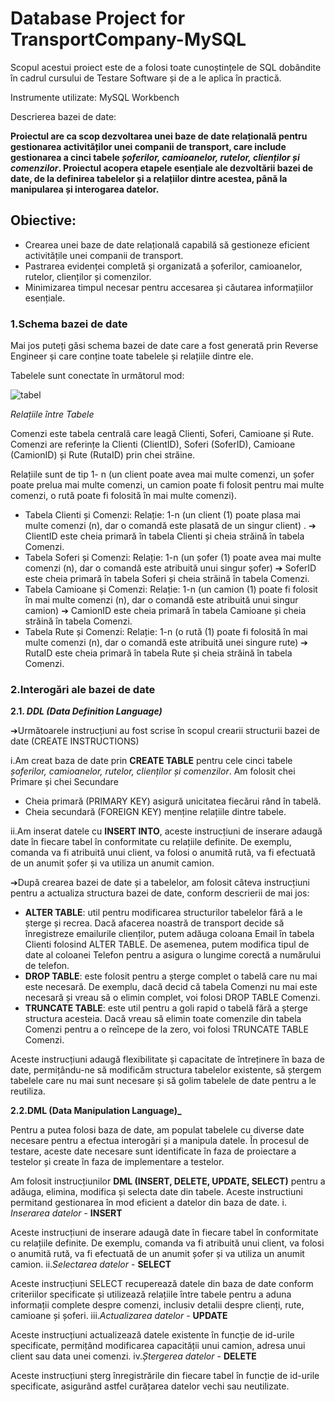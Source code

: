  # **Database Project for  TransportCompany-MySQL**
 
Scopul acestui proiect este de a folosi toate cunoștințele de SQL dobândite în cadrul cursului de Testare Software și de a le aplica în practică.

Instrumente utilizate: MySQL Workbench

Descrierea bazei de date: 

**Proiectul are ca scop dezvoltarea unei baze de date relațională pentru gestionarea activităților unei companii de transport, care include gestionarea a cinci tabele _șoferilor, camioanelor, rutelor, clienților și comenzilor_. Proiectul acopera etapele esențiale ale dezvoltării bazei de date, de la definirea tabelelor și a relațiilor dintre acestea, până la manipularea și interogarea datelor.** 

## Obiective:

- Crearea unei baze de date relațională capabilă să gestioneze eficient activitățile unei companii de transport.
- Pastrarea evidenței completă și organizată a șoferilor, camioanelor, rutelor, clienților și comenzilor.
- Minimizarea timpul necesar pentru accesarea și căutarea informațiilor esențiale.

### 1.Schema bazei de date

Mai jos puteți găsi schema bazei de date care a fost generată prin Reverse Engineer și care conține toate tabelele și relațiile dintre ele.

Tabelele sunt conectate în următorul mod:

![tabel](https://github.com/user-attachments/assets/972fb765-9bbd-45dc-aafc-951d8522304e)

*Relațiile între Tabele*

Comenzi este tabela centrală care leagă Clienti, Soferi, Camioane și Rute.
Comenzi are referințe la Clienti (ClientID), Soferi (SoferID), Camioane (CamionID) și Rute (RutaID) prin chei străine.

Relațiile sunt de tip 1- n (un client poate avea mai multe comenzi, un șofer poate prelua mai multe comenzi, un camion poate fi folosit pentru mai multe comenzi, o rută poate fi folosită în mai multe comenzi).
- Tabela Clienti și Comenzi: Relație: 1-n (un client (1) poate plasa mai multe comenzi (n), dar o comandă este plasată de un singur client) .
➔ ClientID este cheia primară în tabela Clienti și cheia străină în tabela Comenzi.
- Tabela Soferi și Comenzi: Relație: 1-n (un șofer (1) poate avea mai multe comenzi (n), dar o comandă este atribuită unui singur șofer)
➔ SoferID este cheia primară în tabela Soferi și cheia străină în tabela Comenzi.
- Tabela Camioane și Comenzi: Relație: 1-n (un camion (1) poate fi folosit în mai multe comenzi (n), dar o comandă este atribuită unui singur
camion)
➔ CamionID este cheia primară în tabela Camioane și cheia străină în tabela Comenzi.
- Tabela Rute și Comenzi: Relație: 1-n (o rută (1) poate fi folosită în mai multe comenzi (n), dar o comandă este atribuită unei singure rute)
➔ RutaID este cheia primară în tabela Rute și cheia străină în tabela Comenzi.

### 2.Interogări ale bazei de date

**2.1. _DDL (Data Definition Language)_**

➔Următoarele instrucțiuni au fost scrise în scopul crearii structurii bazei de date (CREATE INSTRUCTIONS)

i.Am creat baza de date prin **CREATE TABLE** pentru cele cinci tabele _șoferilor, camioanelor, rutelor, clienților și comenzilor_.
Am folosit chei Primare și chei Secundare
- Cheia primară (PRIMARY KEY) asigură unicitatea fiecărui rând în tabelă.
- Cheia secundară (FOREIGN KEY) menține relațiile dintre tabele.
  
ii.Am inserat datele cu **INSERT INTO**, aceste instrucțiuni de inserare adaugă date în fiecare tabel în conformitate cu relațiile definite.
De exemplu, comanda va fi atribuită unui client, va folosi o anumită rută, va fi efectuată de un anumit șofer și va utiliza un anumit camion.

➔După crearea bazei de date și a tabelelor, am folosit câteva instrucțiuni pentru a actualiza structura bazei de date, conform descrierii de mai jos:
- **ALTER TABLE**: util pentru modificarea structurilor tabelelor fără a le șterge și recrea. Dacă afacerea noastră de transport decide să înregistreze emailurile clienților, putem adăuga coloana Email în tabela Clienti folosind ALTER TABLE. De asemenea, putem modifica tipul de date al coloanei Telefon pentru a asigura o lungime corectă a numărului de telefon.
- **DROP TABLE**: este folosit pentru a șterge complet o tabelă care nu mai este necesară. De exemplu, dacă decid că tabela Comenzi nu mai este necesară și vreau să o elimin complet, voi folosi DROP TABLE Comenzi.
- **TRUNCATE TABLE**: este util pentru a goli rapid o tabelă fără a șterge structura acesteia. Dacă vreau să elimin toate comenzile din tabela Comenzi pentru a o reîncepe de la zero, voi folosi TRUNCATE TABLE Comenzi.
  
 Aceste instrucțiuni adaugă flexibilitate și capacitate de întreținere în baza de date, permițându-ne să modificăm structura tabelelor existente, să ștergem tabelele care nu mai sunt necesare și să golim tabelele de date pentru a le reutiliza.

**2.2.DML (Data Manipulation Language)_**

Pentru a putea folosi baza de date, am populat tabelele cu diverse date necesare pentru a efectua interogări și a manipula datele. În procesul de testare, aceste date necesare sunt identificate în faza de proiectare a testelor și create în faza de implementare a testelor.

Am folosit instrucțiunilor **DML (INSERT, DELETE, UPDATE, SELECT)** pentru a adăuga, elimina, modifica și selecta date din tabele. Aceste instructiuni permitand gestionarea în mod eficient a datelor din baza de date.
i. _Inserarea datelor_ - **INSERT**

 Aceste instrucțiuni de inserare adaugă date în fiecare tabel în conformitate cu relațiile definite. De exemplu, comanda va fi atribuită unui client, va folosi o anumită rută, va fi efectuată de un anumit șofer și va utiliza un anumit camion.
ii._Selectarea datelor_ - **SELECT**

 Aceste instrucțiuni SELECT recuperează datele din baza de date conform criteriilor specificate și utilizează relațiile între tabele pentru a aduna informații complete despre comenzi, inclusiv detalii despre clienți, rute, camioane și șoferi.
iii._Actualizarea datelor_ - **UPDATE**

 Aceste instrucțiuni actualizează datele existente în funcție de id-urile specificate, permițând modificarea capacității unui camion, adresa unui client sau data unei comenzi.
iv._Ștergerea datelor_ - **DELETE**

 Aceste instrucțiuni șterg înregistrările din fiecare tabel în funcție de id-urile specificate, asigurând astfel curățarea datelor vechi sau neutilizate.
